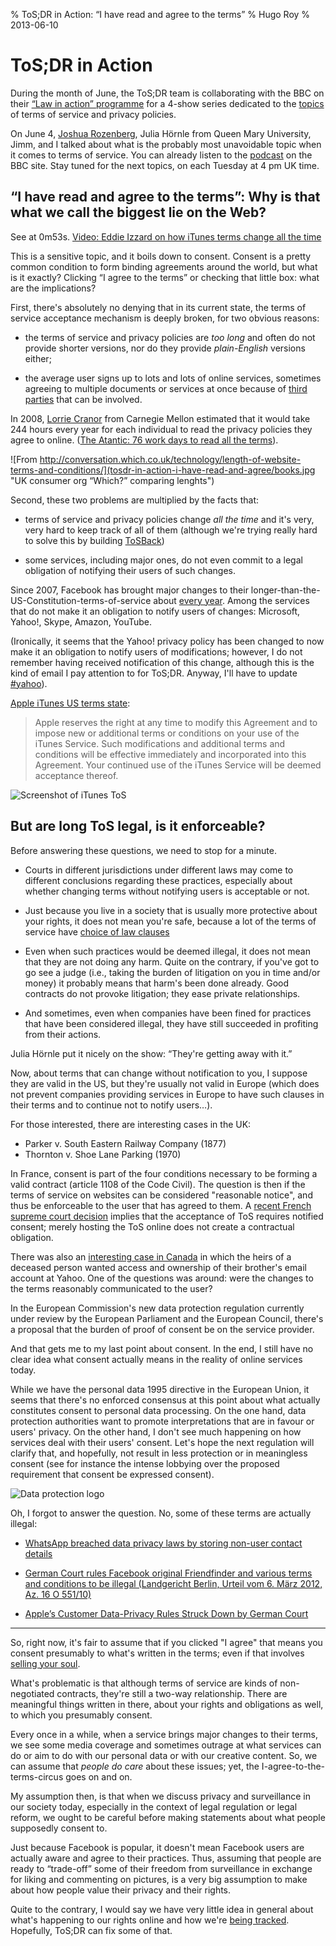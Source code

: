 % ToS;DR in Action: “I have read and agree to the terms”
% Hugo Roy
% 2013-06-10

# ToS;DR in Action

During the month of June, the ToS;DR team is collaborating with the
BBC on their [“Law in action” programme][bbclaw] for a 4-show
series dedicated to the [topics][] of terms of service and privacy
policies.

[bbclaw]: http://www.bbc.co.uk/programmes/b006tgy1 "BBC Radio 4Law in Action"
[topics]: http://tosdr.org/topics.html "Topics covered by ToS;DR"

On June 4, [Joshua Rozenberg][], Julia Hörnle from Queen Mary
University, Jimm, and I talked about what is the probably most unavoidable
topic when it comes to terms of service. You can already listen 
to the [podcast][] on the BBC site. Stay tuned for the next topics, on 
each Tuesday at 4 pm UK time.

[Joshua Rozenberg]: http://www.rozenberg.net/ 
[podcast]: http://downloads.bbc.co.uk/podcasts/radio4/law/rss.xml

## “I have read and agree to the terms”: Why is that what we call the biggest lie on the Web?

See at 0m53s. [Video: Eddie Izzard on how iTunes terms change all the time](http://www.youtube.com/watch?v=lbvwZ4LWeEc&t=0m53s)

This is a sensitive topic, and it boils down to consent. Consent
is a pretty common condition to form binding agreements around the
world, but what is it exactly?  Clicking “I agree to the terms” or
checking that little box: what are the implications?

First, there's absolutely no denying that in its current state,
the terms of service acceptance mechanism is deeply broken, for
two obvious reasons:

 * the terms of service and privacy policies are *too long* and
   often do not provide shorter versions, nor do they provide *plain-English*
   versions either;

 * the average user signs up to lots and lots of online services,
   sometimes agreeing to multiple documents or services at once
   because of [third parties][] that can be involved.

[third parties]: http://tosdr.org/topics.html#third "ToS;DR about third parties in terms"

In 2008, [Lorrie Cranor][] from Carnegie Mellon estimated that it
would take 244 hours every year for each individual to read the
privacy policies they agree to online. ([The Atantic: 76
work days to read all the
terms](http://www.theatlantic.com/technology/archive/2012/03/reading-the-privacy-policies-you-encounter-in-a-year-would-take-76-work-days/253851/)).

![From http://conversation.which.co.uk/technology/length-of-website-terms-and-conditions/](tosdr-in-action-i-have-read-and-agree/books.jpg "UK consumer org “Which?” comparing lenghts")

[Lorrie Cranor]: http://lorrie.cranor.org/#publications

Second, these two problems are multiplied by the facts that:

 * terms of service and privacy policies change *all the time* and
   it's very, very hard to keep track of all of them (although
   we're trying really hard to solve this by building [ToSBack][])

 * some services, including major ones, do not even
   commit to a legal obligation of notifying their users of such
   changes.

[ToSBack]: http://tosdr.github.io/ToSBack3 "ToSBack3 is currently in development"

Since 2007, Facebook has brought major changes to their
longer-than-the-US-Constitution-terms-of-service about [every
year][eff-timeline]. Among the services that do not make
it an obligation to notify users of changes:  Microsoft, Yahoo!,
Skype, Amazon, YouTube. 

[eff-timeline]: https://www.eff.org/deeplinks/2010/04/facebook-timeline "EFF: Facebook terms, a timeline"

(Ironically, it seems that the Yahoo! privacy policy has been
changed to now make it an obligation to notify users of
modifications; however, I do not remember having received
notification of this change, although this is the kind of email I
pay attention to for ToS;DR. Anyway, I'll have to update
[#yahoo](http://tosdr.org/#yahoo)).

[Apple iTunes US terms state](http://www.apple.com/legal/internet-services/itunes/us/terms.html):

> Apple reserves the right at any time to modify this Agreement and
> to impose new or additional terms or conditions on your use of the
> iTunes Service. Such modifications and additional terms and
> conditions will be effective immediately and incorporated into
> this Agreement. Your continued use of the iTunes Service will be
> deemed acceptance thereof.

![Screenshot of iTunes ToS](tosdr-in-action-i-have-read-and-agree/itunes-agree.jpg "Do you agree?")


## But are long ToS legal, is it enforceable?

Before answering these questions, we need to stop for a minute.

 * Courts in different jurisdictions under different laws may come
   to different conclusions regarding these practices, especially
   about whether changing terms without notifying users is
   acceptable or not.

 * Just because you live in a society that is usually more
   protective about your rights, it does not mean you're safe, because
   a lot of the terms of service have [choice of law
   clauses][choice-law]

 * Even when such practices would be deemed illegal, it does not
   mean that they are not doing any harm. Quite on the contrary,
   if you've got to go see a judge (i.e., taking the burden of
   litigation on you in time and/or money) it probably means that
   harm's been done already. Good contracts do not provoke
   litigation; they ease private relationships.

 * And sometimes, even when companies have been fined for 
   practices that have been considered illegal,
   they have still succeeded in profiting from their actions.

[choice-law]: http://tosdr.org/topics.html#jurisdiction-law

Julia Hörnle put it nicely on the show: “They're getting away
with it.” 

Now, about terms that can change without notification to you, I
suppose they are valid in the US, but they're usually not valid in
Europe (which does not prevent companies providing services in
Europe to have such clauses in their terms and to continue not to notify
users…).

For those interested, there are interesting cases in the
UK: 

 -  Parker v. South Eastern Railway Company (1877) 
 -  Thornton v. Shoe Lane Parking (1970)

In France, consent is part of the four conditions necessary to be
forming a valid contract (article 1108 of the Code Civil).
The question is then if the terms of service on websites can
be considered "reasonable notice", and thus be enforceable to the
user that has agreed to them. A [recent French supreme court
decision](http://www.legalis.net/spip.php?page=jurisprudence-decision&id_article=3534)
implies that the acceptance of ToS requires notified consent; merely
hosting the ToS online does not create a contractual obligation.

There was also an [interesting case in Canada][deceased] in which
the heirs of a deceased person wanted access and ownership of
their brother's email account at Yahoo. One of the questions was around:
were the changes to the terms reasonably communicated to the
user?

[deceased]: http://www.mondaq.com/canada/x/241354/Terms+of+Service+and+Deceased+Users+Account

In the European Commission's new data protection regulation
currently under review by the European Parliament and the European
Council, there's a proposal that the burden of proof of consent be
on the service provider.

And that gets me to my last point about consent. In the end, I
still have no clear idea what consent actually means in the
reality of online services today. 

While we have the personal data 1995 directive in the European
Union, it seems that there's no enforced consensus at this point
about what actually constitutes consent to personal data
processing. On the one hand, data protection authorities want to
promote interpretations that are in favour or users' privacy. On
the other hand, I don't see much happening on how services deal
with their users' consent. Let's hope the next regulation will
clarify that, and hopefully, not result in less protection or in
meaningless consent (see for instance the intense lobbying over
the proposed requirement that consent be expressed consent).

![](tosdr-in-action-i-have-read-and-agree/eudatap.jpg "Data protection logo")

Oh, I forgot to answer the question. No, some of these
terms are actually illegal:

 - [WhatsApp breached data privacy laws by storing non-user contact details](http://www.wired.co.uk/news/archive/2013-01/29/whatsapp-privacy)

 - [German Court rules Facebook original Friendfinder and various
    terms and conditions to be illegal (Landgericht Berlin, Urteil
    vom 6. März 2012, Az. 16 O 551/10)](http://www.onlinelaw.de/de/aktuelles/it_news.php?we_objectID=324&pid=0)

 - [Apple’s Customer Data-Privacy Rules Struck Down by German
   Court](http://www.bloomberg.com/news/2013-05-07/apple-s-customer-data-privacy-rules-struck-down-by-german-court.html)

* * *

So, right now, it's fair to assume that if you clicked "I agree" that
means you consent presumably to what's written in the terms; even
if that involves [selling your soul][gamestation].

[gamestation]: http://www.huffingtonpost.com/2010/04/17/gamestation-grabs-souls-o_n_541549.html "It happened on April 1"

What's problematic is that although terms of service are kinds of
non-negotiated contracts, they're still a two-way relationship.
There are meaningful things written in there, about your
rights and obligations as well, to which you presumably consent.

Every once in a while, when a service brings major changes to
their terms, we see some media coverage and sometimes outrage at
what services can do or aim to do with our personal data or with
our creative content. So, we can assume that *people do care*
about these issues; yet, the I-agree-to-the-terms-circus goes on
and on. 

My assumption then, is that when we discuss privacy and
surveillance in our society today, especially in the context of
legal regulation or legal reform, we ought to be careful before
making statements about what people supposedly consent to. 

Just because Facebook is popular, it doesn't mean Facebook users are
actually aware and agree to their practices. Thus, assuming that
people are ready to “trade-off” some of their freedom from
surveillance in exchange for liking and commenting on pictures, is
a very big assumption to make about how people value their privacy
and their rights. 

Quite to the contrary, I would say we have very little idea in
general about what's happening to our rights online and how we're
[being tracked][]. Hopefully, ToS;DR can fix some of that.

[being tracked]: http://blogs.fsfe.org/hugo/2013/05/whos-tracking-me-online-the-most-google-or-facebook/
